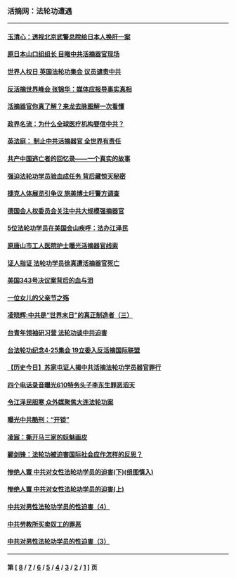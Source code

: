 ### 活摘网：法轮功遭遇
---
#### [玉清心：透视北京武警总院给日本人换肝一案](../../pages/nf5881/n13771978.md?11150430) 
#### [原日本山口组组长 目睹中共活摘器官现场](../../pages/nf5881/n13767360.md?11150430) 
#### [世界人权日 英国法轮功集会 议员谴责中共](../../pages/nf5881/n13431763.md?11150430) 
#### [反活摘世界峰会 张锦华：媒体应报导事实真相](../../pages/nf5881/n13278502.md?11150430) 
#### [活摘器官你真了解？来龙去脉图解一次看懂](../../pages/nf5881/n13013820.md?11150430) 
#### [政界名流：为什么全球医疗机构要信中共？](../../pages/nf5881/n11945479.md?11150430) 
#### [英法庭： 制止中共活摘器官 全世界有责任](../../pages/nf5881/n11330691.md?11150430) 
#### [共产中国逃亡者的回忆录——一个真实的故事](../../pages/nf5881/n10918649.md?11150430) 
#### [强迫法轮功学员验血成任务 背后藏惊天秘密](../../pages/nf5881/n4252384.md?11150430) 
#### [捷克人体展览引争议 旅美博士吁警方调查](../../pages/nf5881/n9429187.md?11150430) 
#### [德国会人权委员会关注中共大规模强摘器官](../../pages/nf5881/n8418950.md?11150430) 
#### [5位法轮功学员在美国会山疾呼：法办江泽民](../../pages/nf5881/n8101519.md?11150430) 
#### [原唐山市工人医院护士曝光活摘器官线索](../../pages/nf5881/n8076384.md?11150430) 
#### [证人指证 法轮功学员徐真遭活摘器官死亡](../../pages/nf5881/n8042467.md?11150430) 
#### [美国343号决议案背后的血与泪](../../pages/nf5881/n8020684.md?11150430) 
#### [一位女儿的父亲节之殇](../../pages/nf5881/n8014122.md?11150430) 
#### [凌晓辉:中共是“世界末日”的真正制造者（三）](../../pages/nf5881/n4210333.md?11150430) 
#### [台青年领袖研习营 法轮功谈中共迫害](../../pages/nf5881/n4141857.md?11150430) 
#### [台法轮功纪念4‧25集会 19立委入反活摘国际联盟](../../pages/nf5881/n4141821.md?11150430) 
#### [【历史今日】苏家屯证人揭中共活摘法轮功学员器官罪行](../../pages/nf5881/n4135912.md?11150430) 
#### [四个电话录音曝光610特务头子李东生罪恶滔天](../../pages/nf5881/n4040060.md?11150430) 
#### [令江泽民胆寒 众外媒聚焦大连法轮功案](../../pages/nf5881/n3932671.md?11150430) 
#### [曝光中共酷刑：“开锁”](../../pages/nf5881/n3889373.md?11150430) 
#### [凌宸：撕开马三家的妖魅画皮](../../pages/nf5881/n3849369.md?11150430) 
#### [郦剑锋：法轮功被迫害国际社会应作怎样的反思？](../../pages/nf5881/n3824560.md?11150430) 
#### [惨绝人寰 中共对女性法轮功学员的迫害(下)(组图慎入)](../../pages/nf5881/n3816285.md?11150430) 
#### [惨绝人寰 中共对女性法轮功学员的迫害(上)](../../pages/nf5881/n3815374.md?11150430) 
#### [中共对男性法轮功学员的性迫害（4）](../../pages/nf5881/n3769144.md?11150430) 
#### [中共劳教所买卖奴工的罪恶](../../pages/nf5881/n3769378.md?11150430) 
#### [中共对男性法轮功学员的性迫害（3）](../../pages/nf5881/n3768231.md?11150430) 

---
#### 第 [ [8](./8.md?11150430) / [7](./7.md?11150430) / [6](./6.md?11150430) / [5](./5.md?11150430) / [4](./4.md?11150430) / [3](./3.md?11150430) / [2](./2.md?11150430) / [1](./1.md?11150430) ] 页
